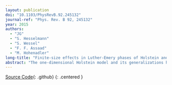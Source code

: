 ```yaml
---
layout: publication
doi: "10.1103/PhysRevB.92.245132"
journal-ref: "Phys. Rev. B 92, 245132"
year: 2015
authors:
  - "JG"
  - "S. Hesselmann"
  - "S. Wessel"
  - "F. F. Assaad"
  - "M. Hohenadler"
long-title: "Finite-size effects in Luther-Emery phases of Holstein and Hubbard models"
abstract: "The one-dimensional Holstein model and its generalizations have been studied extensively to understand the effects of electron-phonon interaction. The half-filled case is of particular interest, as it describes a transition from a metallic phase with a spin gap due to attractive backscattering to a Peierls insulator with charge-density-wave (CDW) order. Our quantum Monte Carlo results support the existence of a metallic phase with dominant power-law charge correlations, as described by the Luther-Emery fixed point. We demonstrate that for Holstein and also for purely fermionic models the spin gap significantly complicates finite-size numerical studies, and explains inconsistent previous results for Luttinger parameters and phase boundaries. On the other hand, no such complications arise in spinless models. The correct low-energy theory of the spinful Holstein model is argued to be that of singlet bipolarons with a repulsive, mutual interaction. This picture naturally explains the existence of a metallic phase, but also implies that gapless Luttinger liquid theory is not applicable."
---
```


[Source Code][1]{: .github}
{: .centered }

[1]: https://github.com/jgreitemann/holstein
